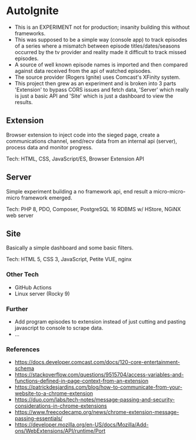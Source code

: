 # AutoIgnite

- This is an EXPERIMENT not for production; insanity building this without frameworks.
- This was supposed to be a simple way (console app) to track episodes of a series where a mismatch between episode titles/dates/seasons occurred by the tv provider and reality made it difficult to track missed episodes.
- A source of well known episode names is imported and then compared against data received from the api of watched episodes. 
- The source provider (Rogers Ignite) uses Comcast's XFinity system.
- This project then grew as an experiment and is broken into 3 parts 'Extension' to bypass CORS issues and fetch data, 'Server' which really is just a basic API and 'Site' which is just a dashboard to view the results. 


## Extension

Browser extension to inject code into the sieged page, create a communications channel, send/recv data from an internal api (server), process data and monitor progress. 

Tech: HTML, CSS, JavaScript/ES, Browser Extension API


## Server

Simple experiment building a no framework api, end result a micro-micro-micro framework emerged. 

Tech: PHP 8, PDO, Composer, PostgreSQL 16 RDBMS w/ HStore, NGiNX web server


## Site

Basically a simple dashboard and some basic filters.

Tech: HTML 5, CSS 3, JavaScript, Petite VUE, nginx



### Other Tech

- GitHub Actions 
- Linux server (Rocky 9)



### Further

- Add program episodes to extension instead of just cutting and pasting javascript to console to scrape data.
- ...


### References
- https://docs.developer.comcast.com/docs/120-core-entertainment-schema
- https://stackoverflow.com/questions/9515704/access-variables-and-functions-defined-in-page-context-from-an-extension
- https://patrickdesjardins.com/blog/how-to-communicate-from-your-website-to-a-chrome-extension
- https://duo.com/labs/tech-notes/message-passing-and-security-considerations-in-chrome-extensions
- https://www.freecodecamp.org/news/chrome-extension-message-passing-essentials/
- https://developer.mozilla.org/en-US/docs/Mozilla/Add-ons/WebExtensions/API/runtime/Port
